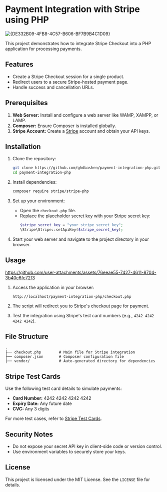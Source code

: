 # Payment Integration with Stripe using PHP

![{DE332B09-4FB8-4C57-B606-BF7B9B4C1D09}](https://github.com/user-attachments/assets/551678ee-0293-44ae-9e3e-668bcca53c21)


This project demonstrates how to integrate Stripe Checkout into a PHP application for processing payments.

## Features
- Create a Stripe Checkout session for a single product.
- Redirect users to a secure Stripe-hosted payment page.
- Handle success and cancellation URLs.

## Prerequisites

1. **Web Server:** Install and configure a web server like WAMP, XAMPP, or LAMP.
2. **Composer:** Ensure Composer is installed globally.
3. **Stripe Account:** Create a [Stripe](https://stripe.com/) account and obtain your API keys.

## Installation

1. Clone the repository:
   ```bash
   git clone https://github.com/ghdbashen/payment-integration-php.git
   cd payment-integration-php
   ```

2. Install dependencies:
   ```bash
   composer require stripe/stripe-php
   ```

3. Set up your environment:
   - Open the `checkout.php` file.
   - Replace the placeholder secret key with your Stripe secret key:
     ```php
     $stripe_secret_key = "your_stripe_secret_key";
     \Stripe\Stripe::setApiKey($stripe_secret_key);
     ```

4. Start your web server and navigate to the project directory in your browser.

## Usage

https://github.com/user-attachments/assets/76eeae55-7427-4611-8704-3b40c6fc72f3


1. Access the application in your browser:
   ```
   http://localhost/payment-integration-php/checkout.php
   ```

2. The script will redirect you to Stripe's checkout page for payment.

3. Test the integration using Stripe's test card numbers (e.g., `4242 4242 4242 4242`).

## File Structure

```
.
├── checkout.php        # Main file for Stripe integration
├── composer.json       # Composer configuration file
├── vendor/             # Auto-generated directory for dependencies
```

## Stripe Test Cards
Use the following test card details to simulate payments:
- **Card Number:** 4242 4242 4242 4242
- **Expiry Date:** Any future date
- **CVC:** Any 3 digits

For more test cases, refer to [Stripe Test Cards](https://stripe.com/docs/testing).

## Security Notes
- Do not expose your secret API key in client-side code or version control.
- Use environment variables to securely store your keys.

## License
This project is licensed under the MIT License. See the `LICENSE` file for details.
